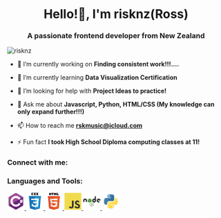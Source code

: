 <h1 align="center">Hello!👋, I'm risknz(Ross)</h1>
<h3 align="center">A passionate frontend developer from New Zealand</h3>

<p align="left"> <img src="https://komarev.com/ghpvc/?username=risknz&label=Profile%20views&color=0e75b6&style=flat" alt="risknz" /> </p>

- 🔭 I’m currently working on **Finding consistent work!!!....**

- 🌱 I’m currently learning **Data Visualization Certification**

- 🤝 I’m looking for help with **Project Ideas to practice!**

- 💬 Ask me about **Javascript, Python, HTML/CSS (My knowledge can only expand further!!!)**

- 📫 How to reach me **rskmusic@icloud.com**

- ⚡ Fun fact **I took High School Diploma computing classes at 11!**

<h3 align="left">Connect with me:</h3>
<p align="left">
</p>

<h3 align="left">Languages and Tools:</h3>
<p align="left"> <a href="https://www.w3schools.com/cs/" target="_blank" rel="noreferrer"> <img src="https://raw.githubusercontent.com/devicons/devicon/master/icons/csharp/csharp-original.svg" alt="csharp" width="40" height="40"/> </a> <a href="https://www.w3schools.com/css/" target="_blank" rel="noreferrer"> <img src="https://raw.githubusercontent.com/devicons/devicon/master/icons/css3/css3-original-wordmark.svg" alt="css3" width="40" height="40"/> </a> <a href="https://www.w3.org/html/" target="_blank" rel="noreferrer"> <img src="https://raw.githubusercontent.com/devicons/devicon/master/icons/html5/html5-original-wordmark.svg" alt="html5" width="40" height="40"/> </a> <a href="https://developer.mozilla.org/en-US/docs/Web/JavaScript" target="_blank" rel="noreferrer"> <img src="https://raw.githubusercontent.com/devicons/devicon/master/icons/javascript/javascript-original.svg" alt="javascript" width="40" height="40"/> </a> <a href="https://nodejs.org" target="_blank" rel="noreferrer"> <img src="https://raw.githubusercontent.com/devicons/devicon/master/icons/nodejs/nodejs-original-wordmark.svg" alt="nodejs" width="40" height="40"/> </a> <a href="https://www.python.org" target="_blank" rel="noreferrer"> <img src="https://raw.githubusercontent.com/devicons/devicon/master/icons/python/python-original.svg" alt="python" width="40" height="40"/> </a> </p>

